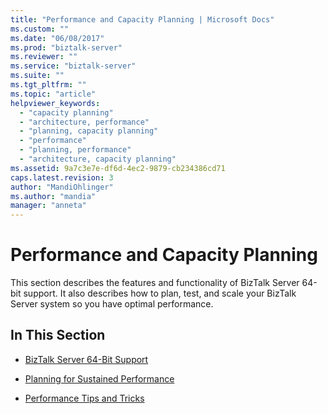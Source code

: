 ```yaml
---
title: "Performance and Capacity Planning | Microsoft Docs"
ms.custom: ""
ms.date: "06/08/2017"
ms.prod: "biztalk-server"
ms.reviewer: ""
ms.service: "biztalk-server"
ms.suite: ""
ms.tgt_pltfrm: ""
ms.topic: "article"
helpviewer_keywords: 
  - "capacity planning"
  - "architecture, performance"
  - "planning, capacity planning"
  - "performance"
  - "planning, performance"
  - "architecture, capacity planning"
ms.assetid: 9a7c3e7e-df6d-4ec2-9879-cb234386cd71
caps.latest.revision: 3
author: "MandiOhlinger"
ms.author: "mandia"
manager: "anneta"
---
```

# Performance and Capacity Planning
This section describes the features and functionality of BizTalk Server 64-bit support. It also describes how to plan, test, and scale your BizTalk Server system so you have optimal performance.  
  
## In This Section  
  
-   [BizTalk Server 64-Bit Support](../core/biztalk-server-64-bit-support2.md)  
  
-   [Planning for Sustained Performance](../core/planning-for-sustained-performance.md)  
  
-   [Performance Tips and Tricks](../core/performance-tips-and-tricks.md)